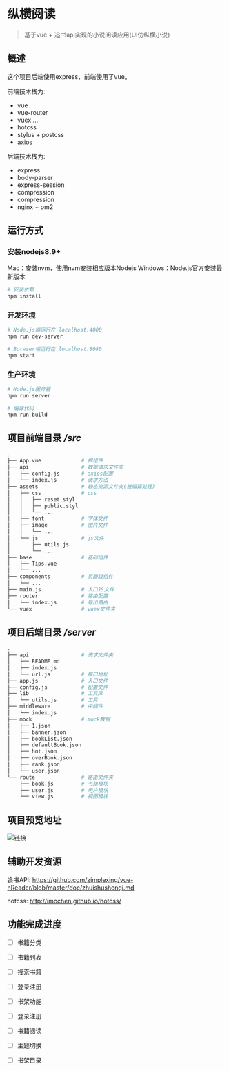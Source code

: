 # 纵横阅读

> 基于vue + 追书api实现的小说阅读应用(UI仿纵横小说)


## 概述

这个项目后端使用express，前端使用了vue。

前端技术栈为:
- vue
- vue-router
- vuex ...
- hotcss
- stylus + postcss
- axios

后端技术栈为:
- express
- body-parser
- express-session
- compression
- compression
- nginx + pm2

## 运行方式
### 安装nodejs8.9+
Mac：安装nvm，使用nvm安装相应版本Nodejs Windows：Node.js官方安装最新版本

``` bash
# 安装依赖
npm install
```

### 开发环境
``` bash
# Node.js端运行在 localhost:4000
npm run dev-server

# Borwser端运行在 localhost:8080
npm start
```


### 生产环境
``` bash
# Node.js服务器
npm run server

# 编译代码
npm run build
```

## 项目前端目录 */src*
``` bash
.
├── App.vue             # 根组件
├── api                 # 数据请求文件夹
│   ├── config.js       # axios配置
│   └── index.js        # 请求方法
├── assets              # 静态资源文件夹(被编译处理)
│   ├── css             # css
│   │   ├── reset.styl
│   │   ├── public.styl
│   │   └── ...
│   ├── font            # 字体文件
│   ├── image           # 图片文件
│   │   └── ...
│   └── js              # js文件
│       ├── utils.js
│       └── ...
├── base                # 基础组件
│   ├── Tips.vue
│   └── ...
├── components          # 页面级组件
│   └── ...
├── main.js             # 入口JS文件
├── router              # 路由配置
│   └── index.js        # 导出路由
└── vuex                # vuex文件夹
```

## 项目后端目录 */server*
``` bash
.
├── api                 # 请求文件夹
│   ├── README.md
│   ├── index.js
│   └── url.js          # 接口地址
├── app.js              # 入口文件
├── config.js           # 配置文件
├── lib                 # 工具库
│   └── utils.js        # 工具
├── middleware          # 中间件
│   └── index.js
├── mock                # mock数据
│   ├── 1.json
│   ├── banner.json
│   ├── bookList.json
│   ├── defaultBook.json
│   ├── hot.json
│   ├── overBook.json
│   ├── rank.json
│   └── user.json
└── route               # 路由文件夹
    ├── book.js         # 书籍模块
    ├── user.js         # 用户模块
    └── view.js         # 视图模块

```

## 项目预览地址

![链接](http://note.zeebin.top/public/img/qr_code.png)

## 辅助开发资源

追书API:
https://github.com/zimplexing/vue-nReader/blob/master/doc/zhuishushenqi.md

hotcss:
http://imochen.github.io/hotcss/

## 功能完成进度

- [ ] 书籍分类
- [ ] 书籍列表
- [ ] 搜索书籍
- [ ] 登录注册
- [ ] 书架功能
- [ ] 登录注册
- [ ] 书籍阅读
- [ ] 主题切换
- [ ] 书架目录


